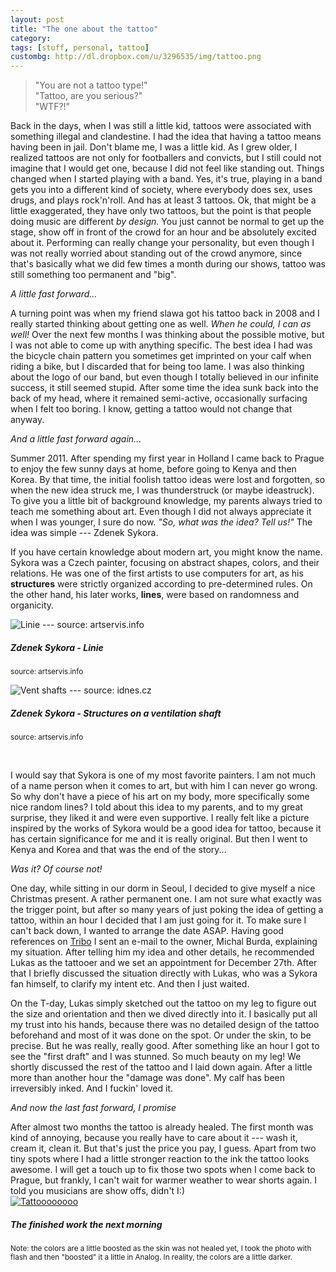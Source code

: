 ```yaml
---
layout: post
title: "The one about the tattoo"
category:
tags: [stuff, personal, tattoo]
custombg: http://dl.dropbox.com/u/3296535/img/tattoo.png
---
```


> "You are not a tattoo type!"<br>
> "Tattoo, are you serious?"<br>
> "WTF?!"

Back in the days, when I was still a little kid, tattoos were associated with something illegal and clandestine. I had the idea that having a tattoo means having been in jail. Don't blame me, I was a little kid. As I grew older, I realized tattoos are not only for footballers and convicts, but I still could not imagine that I would get one, because I did not feel like standing out. Things changed when I started playing with a band. Yes, it's true, playing in a band gets you into a different kind of society, where everybody does sex, uses drugs, and plays rock'n'roll. And has at least 3 tattoos. Ok, that might be a little exaggerated, they have only two tattoos, but the point is that people doing music are different _by design_. You just cannot be normal to get up the stage, show off in front of the crowd for an hour and be absolutely excited about it. Performing can really change your personality, but even though I was not really worried about standing out of the crowd anymore, since that's basically what we did few times a month during our shows, tattoo was still something too permanent and "big".

_A little fast forward..._

A turning point was when my friend slawa got his tattoo back in 2008 and I really started thinking about getting one as well. _When he could, I can as well!_ Over the next few months I was thinking about the possible motive, but I was not able to come up with anything specific. The best idea I had was the bicycle chain pattern you sometimes get imprinted on your calf when riding a bike, but I discarded that for being too lame. I was also thinking about the logo of our band, but even though I totally believed in our infinite success, it still seemed stupid. After some time the idea sunk back into the back of my head, where it remained semi-active, occasionally surfacing when I felt too boring. I know, getting a tattoo would not change that anyway.

_And a little fast forward again..._

Summer 2011. After spending my first year in Holland I came back to Prague to enjoy the few sunny days at home, before going to Kenya and then Korea. By that time, the initial foolish tattoo ideas were lost and forgotten, so when the new idea struck me, I was thunderstruck (or maybe ideastruck). To give you a little bit of background knowledge, my parents always tried to teach me something about art. Even though I did not always appreciate it when I was younger, I sure do now. _"So, what was the idea? Tell us!"_ The idea was simple --- Zdenek Sykora.

If you have certain knowledge about modern art, you might know the name. Sykora was a Czech painter, focusing on abstract shapes, colors, and their relations. He was one of the first artists to use computers for art, as his __structures__ were strictly organized according to pre-determined rules. On the other hand, his later works, __lines__, were based on randomness and organicity.

<div class="row">
  <div class="span6">
    <div class="thumbnail">
        <img src="http://dl.dropbox.com/u/3296535/img/sykora.jpg" alt="Linie --- source: artservis.info">
        <h5>Zdenek Sykora - Linie</h5>
        <p><small>source: artservis.info</small></p>
    </div>
  </div>

  <div class="span6">
    <div class="thumbnail">
      <img src="http://dl.dropbox.com/u/3296535/img/kominy.jpg" alt="Vent shafts --- source: idnes.cz">
        <h5>Zdenek Sykora - Structures on a ventilation shaft</h5>
        <p><small>source: artservis.info</small></p>
    </div>
  </div>
</div>  

<br> 

I would say that Sykora is one of my most favorite painters. I am not much of a name person when it comes to art, but with him I can never go wrong. So why don't have a piece of his art on my body, more specifically some nice random lines? I told about this idea to my parents, and to my great surprise, they liked it and were even supportive. I really felt like a picture inspired by the works of Sykora would be a good idea for tattoo, because it has certain significance for me and it is really original. But then I went to Kenya and Korea and that was the end of the story...

_Was it? Of course not!_

One day, while sitting in our dorm in Seoul, I decided to give myself a nice Christmas present. A rather permanent one. I am not sure what exactly was the trigger point, but after so many years of just poking the idea of getting a tattoo, within an hour I decided that I am just going for it. To make sure I can't back down, I wanted to arrange the date ASAP. Having good references on [Tribo](http://tribo.cz) I sent an e-mail to the owner, Michal Burda, explaining my situation. After telling him my idea and other details, he recommended Lukas as the tattooer and we set an appointment for December 27th. After that I briefly discussed the situation directly with Lukas, who was a Sykora fan himself, to clarify my intent etc. And then I just waited.

On the T-day, Lukas simply sketched out the tattoo on my leg to figure out the size and orientation and then we dived directly into it. I basically put all my trust into his hands, because there was no detailed design of the tattoo beforehand and most of it was done on the spot. Or under the skin, to be precise. But he was really, really good. After something like an hour I got to see the "first draft" and I was stunned. So much beauty on my leg! We shortly discussed the rest of the tattoo and I laid down again. After a little more than another hour the "damage was done". My calf has been irreversibly inked. And I fuckin' loved it.

_And now the last fast forward, I promise_


<div class="row">
   <div class="span6">
After almost two months the tattoo is already healed. The first month was kind of annoying, because you really have to care about it --- wash it, cream it, clean it. But that's just the price you pay, I guess. Apart from two tiny spots where I had a little stronger reaction to the ink the tattoo looks awesome. I will get a touch up to fix those two spots when I come back to Prague, but frankly, I can't wait for warmer weather to wear shorts again. I told you musicians are show offs, didn't I:)
  </div>
<div class="span2">
    <a href="http://dl.dropbox.com/u/3296535/img/tat.jpg" class="thumbnail">
        <img src="http://dl.dropbox.com/u/3296535/img/tat.jpg" alt="Tattoooooooo">
    </a>
  </div>

  <div class="span4">
        <h5>The finished work the next morning</h5>
        <p><small>Note: the colors are a little boosted as the skin was
not healed yet, I took the photo with flash and then "boosted" it a
little in Analog. In reality, the colors are a little darker.</small></p>
  </div>
</div>


